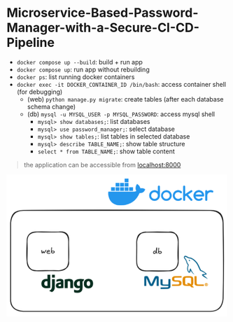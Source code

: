 # Microservice-Based-Password-Manager-with-a-Secure-CI-CD-Pipeline

* `docker compose up --build`: build + run app
* `docker compose up`: run app without rebuilding
* `docker ps`: list running docker containers
* `docker exec -it DOCKER_CONTAINER_ID /bin/bash`: access container shell (for debugging)
    * (web) `python manage.py migrate`: create tables (after each database schema change)
    * (db) `mysql -u MYSQL_USER -p MYSQL_PASSWORD`: access mysql shell
        * `mysql> show databases;`: list databases
        * `mysql> use password_manager;`: select database
        * `mysql> show tables;`: list tables in selected database   
        * `mysql> describe TABLE_NAME;`: show table structure
        * `select * from TABLE_NAME;`: show table content

> the application can be accessible from [localhost:8000](http://localhost:8000/)


<p align="center">
  <img src="high-level diagram.png" alt="high-level diagram"/>
</p>
